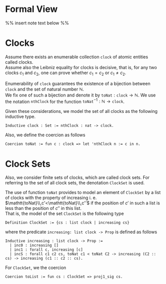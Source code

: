 <H1>Formal View</H1>

%% insert note text below %%

# Clocks

Assume there exists an enumerable collection $\mathtt{clock}$ of atomic entities called clocks.<br/>
Assume also the Leibniz equality for clocks is decisive, that is, for any two clocks $c_1$ and $c_2$, one can prove whether $c_1=c_2$ or $c_1\neq c_2$.

Enumerability of $\mathtt{clock}$ guarantees the existence of a bijection between $\mathtt{clock}$ and the set of natural number $\mathbb{N}$.<br/>
We fix one of such a bijection and denote it by $\mathtt{toNat}:\mathtt{clock}\to\mathbb{N}$.
We use the notation $\mathtt{nthClock}$ for the function $\mathtt{toNat}^{-1}:\mathbb{N}\to\mathtt{clock}$.

Given these considerations, we model the set of all clocks as the following inductive type.

```
Inductive clock : Set := nthClock : nat -> clock.
````

Also, we define the coercion as follows

```
Coercion toNat := fun c : clock => let 'nthClock n := c in n.
```

# Clock Sets

Also, we consider finite sets of clocks, which are called clock sets.
For referring to the set of all clock sets, the denotation $\mathtt{ClockSet}$ is used.

The use of function $\mathtt{toNat}$ provides to model an element of $\mathtt{ClockSet}$ by a list of clocks with the property of increasing i. e. $\mathtt{toNat}\\,c'<\mathtt{toNat}\\,c''$ if the position of $c'$ in such a list is less than the position of $c''$ in this list.<br/>
That is, the model of the set $\mathtt{ClockSet}$ is the following type

```
Definition ClockSet := {cs : list clock | increasing cs}
```
where the predicate `increasing: list clock -> Prop` is defined as follows

```
Inductive increasing : list clock -> Prop :=
  | inc0 : increasing []
  | inc1 : forall c, increasing [c]
  | incS : forall c1 c2 cs, toNat c1 < toNat C2 -> increasing (C2 :: cs) -> increasing (c1 :: c2 :: cs).
```
For $\mathtt{ClockSet}$, we the coercion

```
Coercion toList := fun cs : ClockSet => proj1_sig cs. 
